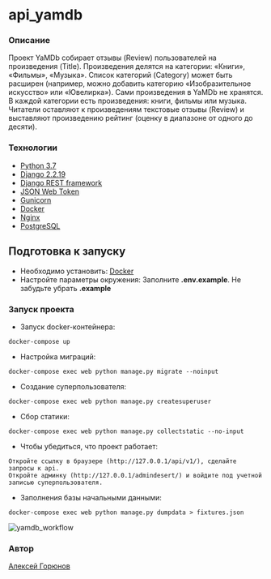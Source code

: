 # api_yamdb
### Описание
Проект YaMDb собирает отзывы (Review) пользователей на произведения (Title). Произведения делятся на категории: «Книги», «Фильмы», «Музыка». Список категорий (Category) может быть расширен (например, можно добавить категорию «Изобразительное искусство» или «Ювелирка»). Сами произведения в YaMDb не хранятся. В каждой категории есть произведения: книги, фильмы или музыка. Читатели оставляют к произведениям текстовые отзывы (Review) и выставляют произведению рейтинг (оценку в диапазоне от одного до десяти). 
### Технологии
- [Python 3.7](https://www.python.org/downloads/release/python-370/)
- [Django 2.2.19](https://docs.djangoproject.com/en/3.2/releases/2.2.19/)
- [Django REST framework](https://www.django-rest-framework.org)
- [JSON Web Token](https://jwt.io)
- [Gunicorn](https://gunicorn.org)
- [Docker](https://docs.docker.com)
- [Nginx](https://nginx.org)
- [PostgreSQL](https://www.postgresql.org)
## Подготовка к запуску
- Необходимо установить:
[Docker](https://www.docker.com/products/docker-desktop)
- Настройте параметры окружения:
Заполните **.env.example**. Не забудьте убрать **.example**
### Запуск проекта
- Запуск docker-контейнера:
```
docker-compose up
```
- Настройка миграций:
```
docker-compose exec web python manage.py migrate --noinput
```
- Создание суперпользователя:
```
docker-compose exec web python manage.py createsuperuser
```
- Сбор статики:
```
docker-compose exec web python manage.py collectstatic --no-input
```
- Чтобы убедиться, что проект работает:
```
Откройте ссылку в браузере (http://127.0.0.1/api/v1/), сделайте запросы к api.
Откройте админку (http://127.0.0.1/admindesert/) и войдите под учетной записью суперпользователя.
```
- Заполнения базы начальными данными:
```
docker-compose exec web python manage.py dumpdata > fixtures.json
```
![yamdb_workflow](https://github.com/GorunovAlx/yamdb_final/actions/workflows/yamdb_workflow.yml/badge.svg)
### Автор
[Алексей Горюнов](https://github.com/GorunovAlx)
